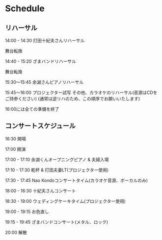 # Schedule

## リハーサル

14:00 - 14:30 打田十紀夫さんリハーサル

舞台転換

14:40 - 15:20 ざまバンドリハーサル

舞台転換

15:30〜15:45 余湖さんピアノリハーサル

15:45〜16:00 プロジェクター試写
その他、カラオケのリハーサル(音源はCDをご持参ください)
(通常は逆リハのため、この順序でお願いいたします)

16:00には全ての準備を終了

## コンサートスケジュール

16:30 開場

17:00 開演

17:00 - 17:10 余湖くんオープニングピアノ & 夫婦入場

17:10 - 17:30 乾杯 & 打田夫妻LT(プロジェクター使用)

17:30 - 17:45 Nao Kondoコンサートタイム(カラオケ音源、ボーカルのみ)

18:00 - 18:30 十紀夫さんコンサート

18:30 - 19:00 ウェディングケーキタイム(プロジェクター使用)

19:00 - 19:15 お色直し

19:15 - 19:45 ざまバンドコンサート(メタル、ロック)

20:00 解散
